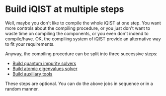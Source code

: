 # Build iQIST at multiple steps

Well, maybe you don't like to compile the whole iQIST at one step. You want more controls about the compiling procedure, or you just don't want to waste time on compiling the components, or you even don't indend to compile/have. OK, the compiling system of iQIST provide an alternative way to fit your requirements.

Anyway, the compiling procedure can be split into three successive steps:

* [Build quantum impurity solvers](solvers.md)
* [Build atomic eigenvalues solver](atomic.md)
* [Build auxiliary tools](tools.md)

These steps are optional. You can do the above jobs in sequence or in a random manner.
